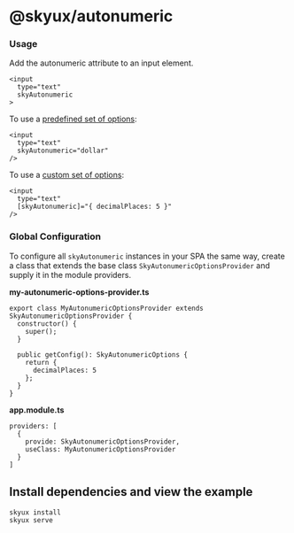# @skyux/autonumeric

### Usage

Add the autonumeric attribute to an input element.

```
<input
  type="text"
  skyAutonumeric
>
```

To use a [predefined set of options](https://github.com/autoNumeric/autoNumeric#predefined-options):

```
<input
  type="text"
  skyAutonumeric="dollar"
/>
```

To use a [custom set of options](https://github.com/autoNumeric/autoNumeric#options):

```
<input
  type="text"
  [skyAutonumeric]="{ decimalPlaces: 5 }"
/>
```

### Global Configuration

To configure all `skyAutonumeric` instances in your SPA the same way, create a class that extends the base class `SkyAutonumericOptionsProvider` and supply it in the module providers.

**my-autonumeric-options-provider.ts**
```
export class MyAutonumericOptionsProvider extends SkyAutonumericOptionsProvider {
  constructor() {
    super();
  }

  public getConfig(): SkyAutonumericOptions {
    return {
      decimalPlaces: 5
    };
  }
}
```

**app.module.ts**
```
providers: [
  {
    provide: SkyAutonumericOptionsProvider,
    useClass: MyAutonumericOptionsProvider
  }
]
```

## Install dependencies and view the example

```
skyux install
skyux serve
```
